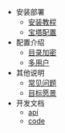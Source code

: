 <!-- * [安装部署]() -->

- 安装部署
  - [安装教程](install)
  - [宝塔配置](bt)
- 配置介绍
  - [目录加密](pass)
  - [多用户](multi-account)
- 其他说明
  - [常见问题](question)
  - [目标愿景](goal)
- 开发文档
  - [api](api)
  - [code](code)
